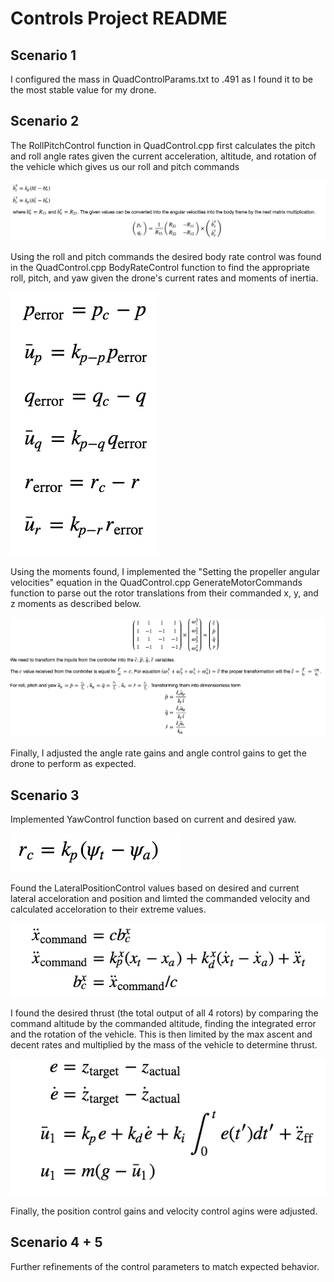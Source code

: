 #  Controls Project README

## Scenario 1
I configured the mass in QuadControlParams.txt to .491 as I found it to be the most stable value for my drone.

## Scenario 2
The RollPitchControl function in QuadControl.cpp first calculates the pitch and roll angle rates given the current acceleration, altitude, and rotation of the vehicle which gives us our roll and pitch commands

![Roll Pitch Controller](images/roll_pitch_controller.png)

Using the roll and pitch commands the desired body rate control was found in the QuadControl.cpp BodyRateControl function to find the appropriate roll, pitch, and yaw given the drone's current rates and moments of inertia.

![Body Rate Controller](images/body_rate_controller.png)

Using the moments found, I implemented the "Setting the propeller angular velocities" equation in the QuadControl.cpp GenerateMotorCommands function to parse out the rotor translations from their commanded x, y, and z moments as described below.

![Propeller Angular Velocities](images/propeller_angular_velocities.png)

Finally, I adjusted the angle rate gains and angle control gains to get the drone to perform as expected.

## Scenario 3
Implemented YawControl function based on current and desired yaw.

![Yaw Controller](images/yaw_controller.png)

Found the LateralPositionControl values based on desired and current lateral acceloration and position and limted the commanded 
velocity and calculated acceloration to their extreme values.

![Lateral Position Controller](images/lateral_controller.png)

I found the desired thrust (the total output of all 4 rotors)  by  comparing the command altitude by the commanded altitude, finding the integrated error and the rotation of the vehicle. This is then limited by the max ascent and decent rates and multiplied by the mass of the vehicle to determine thrust.

![Thrust Controller](images/thrust_controller.png)

Finally, the position control gains and velocity control agins were adjusted.

## Scenario 4 + 5
Further refinements of the control parameters to match expected behavior.
